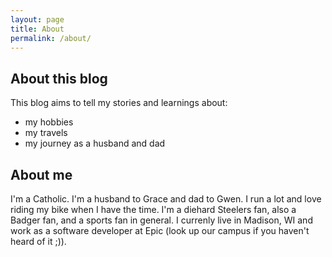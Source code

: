 ```yaml
---
layout: page
title: About
permalink: /about/
---
```


## About this blog
This blog aims to tell my stories and learnings about:
- my hobbies
- my travels
- my journey as a husband and dad


## About me
I'm a Catholic. I'm a husband to Grace and dad to Gwen.
I run a lot and love riding my bike when I have the 
time. I'm a diehard Steelers fan, also a Badger fan, and 
a sports fan in general. I currenly live in 
Madison, WI and work as a software developer at Epic 
(look up our campus if you haven't heard of it ;)). 